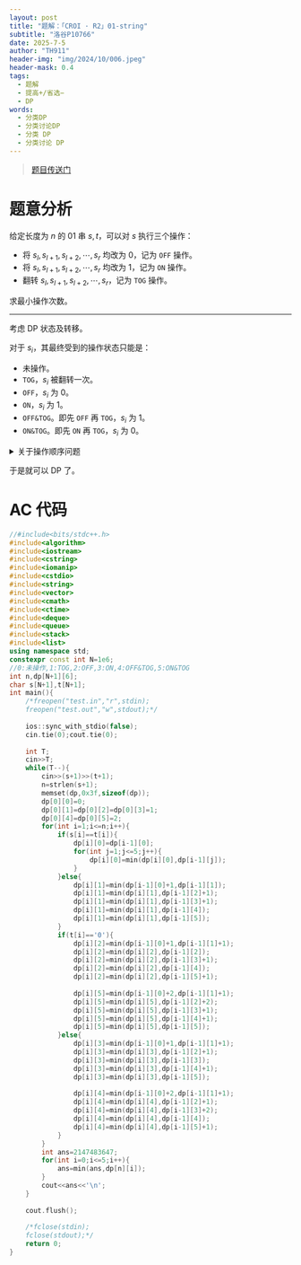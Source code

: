 ```yaml
---
layout: post
title: "题解：「CROI · R2」01-string"
subtitle: "洛谷P10766"
date: 2025-7-5
author: "TH911"
header-img: "img/2024/10/006.jpeg"
header-mask: 0.4
tags:
  - 题解
  - 提高+/省选−
  - DP
words:
  - 分类DP
  - 分类讨论DP
  - 分类 DP
  - 分类讨论 DP
---
```


> [题目传送门](https://www.luogu.com.cn/problem/P10766)

# 题意分析

给定长度为 $n$ 的 $01$ 串 $s,t$，可以对 $s$ 执行三个操作：

* 将 $s_l,s_{l+1},s_{l+2},\cdots,s_r$ 均改为 $0$，记为 `OFF` 操作。
* 将 $s_l,s_{l+1},s_{l+2},\cdots,s_r$ 均改为 $1$，记为 `ON` 操作。
* 翻转 $s_l,s_{l+1},s_{l+2},\cdots,s_r$，记为 `TOG` 操作。

求最小操作次数。

***

考虑 DP 状态及转移。

对于 $s_i$，其最终受到的操作状态只能是：

* 未操作。
* `TOG`，$s_i$ 被翻转一次。
* `OFF`，$s_i$ 为 $0$。
* `ON`，$s_i$ 为 $1$。
* `OFF&TOG`。即先 `OFF` 再 `TOG`，$s_i$ 为 $1$。
* `ON&TOG`。即先 `ON` 再 `TOG`，$s_i$ 为 $0$。

<details class="note">
    <summary>关于操作顺序问题</summary>
    <p>
        对于 <code>ON</code> 和 <code>OFF</code> 操作，对于一个元素只需要操作一次。否则前几次都是无意义的（会被覆盖）。
    </p>
    <p>
        对于 <code>TOG</code> 操作，<code>TOG</code> 之后被 <code>ON</code> 或 <code>OFF</code> 操作覆盖也是无意义的，因此只能在这两个操作之后进行。而两次 <code>TOG</code> 操作也是无意义的。
    </p>
    <p>
        这样，每个元素至多进行两次操作。
    </p>
</details>

于是就可以 DP 了。

# AC 代码

```cpp
//#include<bits/stdc++.h>
#include<algorithm>
#include<iostream>
#include<cstring>
#include<iomanip>
#include<cstdio>
#include<string>
#include<vector>
#include<cmath>
#include<ctime>
#include<deque>
#include<queue>
#include<stack>
#include<list>
using namespace std;
constexpr const int N=1e6;
//0:未操作,1:TOG,2:OFF,3:ON,4:OFF&TOG,5:ON&TOG 
int n,dp[N+1][6];
char s[N+1],t[N+1];
int main(){
	/*freopen("test.in","r",stdin);
	freopen("test.out","w",stdout);*/
	
	ios::sync_with_stdio(false);
	cin.tie(0);cout.tie(0);
	
	int T;
	cin>>T;
	while(T--){
		cin>>(s+1)>>(t+1);
		n=strlen(s+1);
		memset(dp,0x3f,sizeof(dp));
		dp[0][0]=0;
		dp[0][1]=dp[0][2]=dp[0][3]=1;
		dp[0][4]=dp[0][5]=2;
		for(int i=1;i<=n;i++){
			if(s[i]==t[i]){
				dp[i][0]=dp[i-1][0];
				for(int j=1;j<=5;j++){
					dp[i][0]=min(dp[i][0],dp[i-1][j]);
				}
			}else{
				dp[i][1]=min(dp[i-1][0]+1,dp[i-1][1]);
				dp[i][1]=min(dp[i][1],dp[i-1][2]+1);
				dp[i][1]=min(dp[i][1],dp[i-1][3]+1);
				dp[i][1]=min(dp[i][1],dp[i-1][4]);
				dp[i][1]=min(dp[i][1],dp[i-1][5]);
			}
			if(t[i]=='0'){
				dp[i][2]=min(dp[i-1][0]+1,dp[i-1][1]+1);
				dp[i][2]=min(dp[i][2],dp[i-1][2]);
				dp[i][2]=min(dp[i][2],dp[i-1][3]+1);
				dp[i][2]=min(dp[i][2],dp[i-1][4]);
				dp[i][2]=min(dp[i][2],dp[i-1][5]+1);
				
				dp[i][5]=min(dp[i-1][0]+2,dp[i-1][1]+1);
				dp[i][5]=min(dp[i][5],dp[i-1][2]+2);
				dp[i][5]=min(dp[i][5],dp[i-1][3]+1);
				dp[i][5]=min(dp[i][5],dp[i-1][4]+1);
				dp[i][5]=min(dp[i][5],dp[i-1][5]);
			}else{
				dp[i][3]=min(dp[i-1][0]+1,dp[i-1][1]+1);
				dp[i][3]=min(dp[i][3],dp[i-1][2]+1);
				dp[i][3]=min(dp[i][3],dp[i-1][3]);
				dp[i][3]=min(dp[i][3],dp[i-1][4]+1);
				dp[i][3]=min(dp[i][3],dp[i-1][5]);
				
				dp[i][4]=min(dp[i-1][0]+2,dp[i-1][1]+1);
				dp[i][4]=min(dp[i][4],dp[i-1][2]+1);
				dp[i][4]=min(dp[i][4],dp[i-1][3]+2);
				dp[i][4]=min(dp[i][4],dp[i-1][4]);
				dp[i][4]=min(dp[i][4],dp[i-1][5]+1);
			}
		}
		int ans=2147483647;
		for(int i=0;i<=5;i++){
			ans=min(ans,dp[n][i]);
		}
		cout<<ans<<'\n';
	}
	
	cout.flush();
	
	/*fclose(stdin);
	fclose(stdout);*/
	return 0;
}
```

